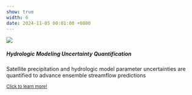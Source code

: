 ```yaml
---
show: true
width: 6
date: 2024-11-05 00:01:00 +0800
---
```

<div>
  <img data-src="{{ 'assets/images/proj22.png' | relative_url }}" class="lazy w-100 rounded-top" src="{{ '/assets/images/empty_300x200.png' | relative_url }}">
  <div class="card-body">
    <h5 class="card-title">Hydrologic Modeling Uncertainty Quantification</h5>
    <p class="card-text">
      Satellite precipitation and hydrologic model parameter uncertainties are quantified to advance ensemble streamflow predictions
    </p>
    <p class="card-text"><small><a href="https://github.com/luost26/academic-homepage" target="_blank">Click to learn more!</a></small></p>
  </div>
</div>
